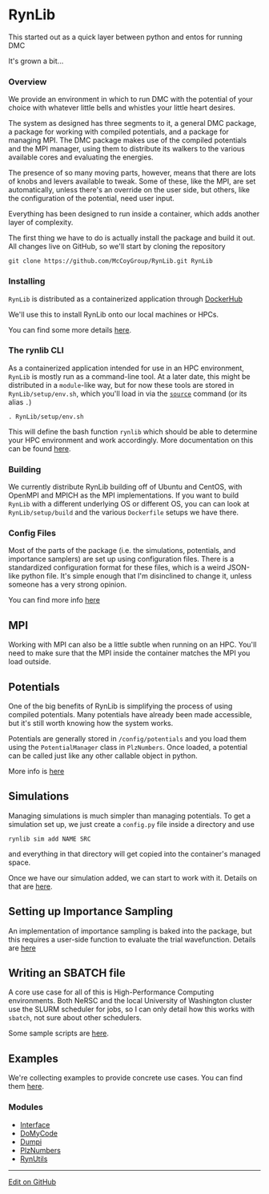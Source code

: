 # <a id="RynLib">RynLib</a>
    
This started out as a quick layer between python and entos for running DMC

It's grown a bit...

### Overview

We provide an environment in which to run DMC with the potential of your choice with whatever little bells and whistles your little heart desires.

The system as designed has three segments to it, a general DMC package, a package for working with compiled potentials, and a package for managing MPI.
The DMC package makes use of the compiled potentials and the MPI manager, using them to distribute its walkers to the various available cores and evaluating the energies.

The presence of so many moving parts, however, means that there are lots of knobs and levers available to tweak.
Some of these, like the MPI, are set automatically, unless there's an override on the user side, but others, like the configuration of the potential, need user input.

Everything has been designed to run inside a container, which adds another layer of complexity.

The first thing we have to do is actually install the package and build it out. All changes live on GitHub, so we'll start by cloning the repository

```ignorelang
git clone https://github.com/McCoyGroup/RynLib.git RynLib
```

### Installing

`RynLib` is distributed as a containerized application through [DockerHub](https://hub.docker.com/repository/docker/mccoygroup/rynlib)

We'll use this to install RynLib onto our local machines or HPCs. 

You can find some more details [here](RynLib/Installing.md).

### The rynlib CLI

As a containerized application intended for use in an HPC environment, `RynLib` is mostly run as a command-line tool. At a later date, this might be distributed in a `module`-like way, but for now these tools are stored in `RynLib/setup/env.sh`, which you'll load in via the [`source`](https://linuxize.com/post/bash-source-command/) command (or its alias `.`)

```ignorelang
. RynLib/setup/env.sh
```

This will define the bash function `rynlib` which should be able to determine your HPC environment and work accordingly. 
More documentation on this can be found [here](RynLib/CommandLineInterface.md).

### Building

We currently distribute RynLib building off of Ubuntu and CentOS, with OpenMPI and MPICH as the MPI implementations.
If you want to build `RynLib` with a different underlying OS or different OS, you can can look at `RynLib/setup/build` and the various `Dockerfile` setups we have there.

### Config Files

Most of the parts of the package (i.e. the simulations, potentials, and importance samplers) are set up using configuration files. 
There is a standardized configuration format for these files, which is a weird JSON-like python file. 
It's simple enough that I'm disinclined to change it, unless someone has a very strong opinion.

You can find more info [here](RynLib/ConfigFiles.md)

## MPI

Working with MPI can also be a little subtle when running on an HPC. 
You'll need to make sure that the MPI inside the container matches the MPI you load outside. 

## Potentials

One of the big benefits of RynLib is simplifying the process of using compiled potentials. 
Many potentials have already been made accessible, but it's still worth knowing how the system works.

Potentials are generally stored in `/config/potentials` and you load them using the `PotentialManager` class in `PlzNumbers`.
Once loaded, a potential can be called just like any other callable object in python.

More info is [here](RynLib/Potentials.md)

## Simulations

Managing simulations is much simpler than managing potentials. 
To get a simulation set up, we just create a `config.py` file inside a directory and use

```ignorelang
rynlib sim add NAME SRC
```

and everything in that directory will get copied into the container's managed space.

Once we have our simulation added, we can start to work with it. Details on that are [here](RynLib/Simulations.md).

## Setting up Importance Sampling

An implementation of importance sampling is baked into the package, but this requires a user-side function to evaluate the trial wavefunction. Details are [here](RynLib/ImportanceSampling.md)

## Writing an SBATCH file

A core use case for all of this is High-Performance Computing environments. 
Both NeRSC and the local University of Washington cluster use the SLURM scheduler for jobs, so I can only detail how this works with `sbatch`, not sure about other schedulers.

Some sample scripts are [here](RynLib/SubmittingWithSBatch.md).

## Examples

We're collecting examples to provide concrete use cases. You can find them [here](RynLib/Examples).

### Modules

  - [Interface](RynLib/Interface.md)
  - [DoMyCode](RynLib/DoMyCode.md)
  - [Dumpi](RynLib/Dumpi.md)
  - [PlzNumbers](RynLib/PlzNumbers.md)
  - [RynUtils](RynLib/RynUtils.md)

---
[Edit on GitHub <i class="fab fa-github" aria-hidden="true"></i>](https://github.com/McCoyGroup/References/edit/gh-pages/Documentation/RynLib.md)